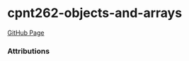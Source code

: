 # cpnt262-objects-and-arrays

[GitHub Page](https://chad-cervantes.github.io/cpnt262-objects-and-arrays/)

### Attributions 

